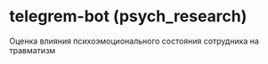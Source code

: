 
# telegrem-bot (psych_research)
Оценка влияния психоэмоционального состояния сотрудника на травматизм
